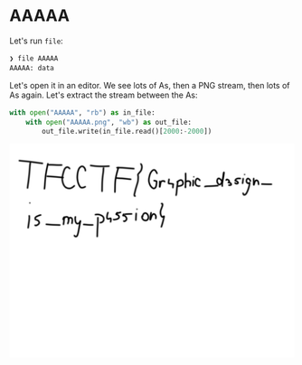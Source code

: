 # AAAAA

Let's run `file`:

```bash
❯ file AAAAA
AAAAA: data
```

Let's open it in an editor. We see lots of As, then a PNG stream, then lots of As again. Let's extract the stream between the As:

```python
with open("AAAAA", "rb") as in_file:
    with open("AAAAA.png", "wb") as out_file:
        out_file.write(in_file.read()[2000:-2000])
```

![0.png](images/0.png)
